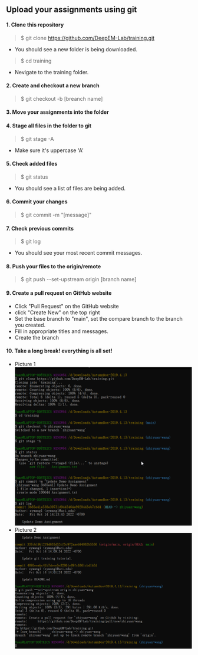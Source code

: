 ## Upload your assignments using git ##

#### 1. Clone this repository ####
> $ git clone https://github.com/DeepEM-Lab/training.git
* You should see a new folder is being downloaded.
> $ cd training
* Nevigate to the training folder.

#### 2. Create and checkout a new branch ####
> $ git checkout -b [breanch name]

#### 3. Move your assignments into the folder ####

#### 4. Stage all files in the folder to git ####
> $ git stage -A
* Make sure it's uppercase 'A'

#### 5. Check added files ####
> $ git status
* You should see a list of files are being added.

#### 6. Commit your changes ####
> $ git commit -m "[message]"

#### 7. Check previous commits ####
> $ git log
* You should see your most recent commit messages.

#### 8. Push your files to the origin/remote ####
> $ git push --set-upstream origin [branch name]

#### 9. Create a pull request on GitHub website ####
* Click "Pull Request" on the GitHub website
* click "Create New" on the top right
* Set the base branch to "main", set the compare branch to the branch you created.
* Fill in appropriate titles and messages.
* Create the branch

#### 10. Take a long break! everything is all set! ####

* Picture 1
![alt text](demo1.png "Demo 1 picture")
* Picture 2
![alt text](demo2.png "Demo 2 Picture")